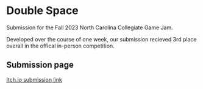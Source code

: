 # Double Space
Submission for the Fall 2023 North Carolina Collegiate Game Jam.


Developed over the course of one week, our submission recieved 3rd place overall in the offical in-person competition.

## Submission page
[Itch.io submission link](https://chamina.itch.io/double-space)
